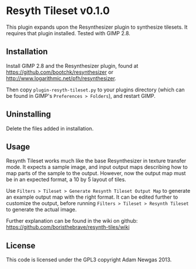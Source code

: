 Resyth Tileset v0.1.0
=====================

This plugin expands upon the Resynthesizer plugin to synthesize
tilesets. It requires that plugin installed. Tested with GIMP 2.8.

Installation
------------

Install GIMP 2.8 and the Resynthesizer plugin, found at
<https://github.com/bootchk/resynthesizer> or
<http://www.logarithmic.net/pfh/resynthesizer>.

Then copy `plugin-resyth-tileset.py` to your plugins directory (which
can be found in GIMP's `Preferences > Folders`), and restart GIMP.

Uninstalling
------------

Delete the files added in installation.

Usage
-----

Resynth Tileset works much like the base Resynthesizer in texture
transfer mode. It expects a sample image, and input output maps
describing how to map parts of the sample to the output. However, now
the output map must be in an expected format, a 10 by 5 layout of
tiles.

Use `Filters > Tileset > Generate Resynth Tileset Output Map` to
generate an example output map with the right format. It can be edited
further to customize the output, before running `Filters > Tileset > Resynth Tileset`
to generate the actual image.

Further explanation can be found in the wiki on github: <https://github.com/boristhebrave/resynth-tiles/wiki>

License
-------
This code is licensed under the GPL3 copyright Adam Newgas 2013.

